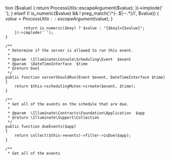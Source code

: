 tion ($value) {
                    return ProcessUtils::escapeArgument($value);
                })->implode(' ');
            } elseif (! is_numeric($value) && ! preg_match('/^(-.$|--.*)/i', $value)) {
                $value = ProcessUtils::escapeArgument($value);
            }

            return is_numeric($key) ? $value : "{$key}={$value}";
        })->implode(' ');
    }

    /**
     * Determine if the server is allowed to run this event.
     *
     * @param  \Illuminate\Console\Scheduling\Event  $event
     * @param  \DateTimeInterface  $time
     * @return bool
     */
    public function serverShouldRun(Event $event, DateTimeInterface $time)
    {
        return $this->schedulingMutex->create($event, $time);
    }

    /**
     * Get all of the events on the schedule that are due.
     *
     * @param  \Illuminate\Contracts\Foundation\Application  $app
     * @return \Illuminate\Support\Collection
     */
    public function dueEvents($app)
    {
        return collect($this->events)->filter->isDue($app);
    }

    /**
     * Get all of the events 